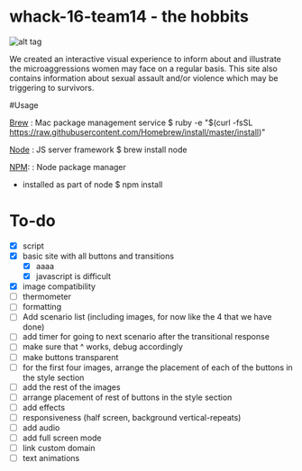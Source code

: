 # whack-16-team14 - the hobbits
![alt tag](https://puu.sh/ruQok/460519ab27.png)

We created an interactive visual experience to inform about and illustrate the microaggressions women may face on a regular basis.
This site also contains information about sexual assault and/or violence which may be triggering to survivors.

#Usage

[Brew](http://brew.sh/index.html)
: Mac package management service
$ ruby -e "$(curl -fsSL https://raw.githubusercontent.com/Homebrew/install/master/install)"

[Node](http://blog.teamtreehouse.com/install-node-js-npm-mac)
: JS server framework
$ brew install node

[NPM](https://www.npmjs.com/): 
: Node package manager
- installed as part of node
$ npm install

# To-do
- [x] script
- [x] basic  site with all buttons and transitions 
    - [x] aaaa
    - [x] javascript is difficult
- [x] image compatibility
- [ ] thermometer
- [ ] formatting
- [ ] Add scenario list (including images, for now like the 4 that we have done)
- [ ] add timer for going to next scenario after the transitional response
- [ ] make sure that ^ works, debug accordingly
- [ ] make buttons transparent
- [ ] for the first four images, arrange the placement of each of the buttons in the style section 
- [ ] add the rest of the images
- [ ] arrange placement of rest of buttons in the style section 
- [ ] add effects 
- [ ] responsiveness (half screen, background vertical-repeats) 
- [ ] add audio
- [ ] add full screen mode
- [ ] link custom domain 
- [ ] text animations
